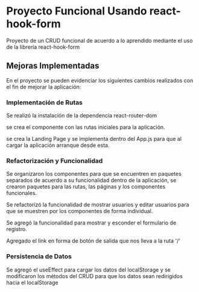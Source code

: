 # Proyecto Funcional Usando react-hook-form 

Proyecto de un CRUD funcional de acuerdo a lo aprendido mediante el uso de la librería react-hook-form 

## Mejoras Implementadas

En el proyecto se pueden evidenciar los siguientes cambios realizados con el fin de mejorar la aplicación:

### Implementación de Rutas

Se realizó la instalación de la dependencia react-router-dom

se crea el componente con las rutas iniciales para la aplicación.

se crea la Landing Page y se implementa dentro del App.js para que al cargar la aplicación arranque desde esta.

### Refactorización y Funcionalidad

Se organizaron los componentes para que se encuentren en paquetes separados de acuerdo a su funcionalidad dentro de la aplicación, se crearon paquetes para las rutas, las páginas y los componentes funcionales.

Se refactorizó la funcionalidad de mostrar usuarios y editar usuarios para que se muestren por los componentes de forma individual.

Se agregó la funcionalidad para mostrar y esconder el formulario de registro.

Agregado el link en forma de botón de salida que nos lleva a la ruta '/' 

### Persistencia de Datos

Se agregó el useEffect para cargar los datos del localStorage y se modificaron los métodos del CRUD para que los datos sean redirigidos hacia el localStorage
